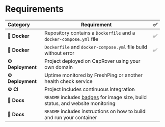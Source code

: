 # Requirements

<table id="_gf0gffvj0">
                            <thead><tr>
<th align="left">Category</th>
<th>Requirement</th>
<th align="center">✅</th>
</tr>
</thead>
                            <tbody><tr>
<td align="left"><strong>🐳 Docker</strong></td>
<td>Repository contains a <code>Dockerfile</code> and a <code>docker-compose.yml</code> file</td>
<td align="center">✅</td>
</tr>
<tr>
<td align="left"><strong>🐳 Docker</strong></td>
<td><code>Dockerfile</code> and <code>docker-compose.yml</code> file build without error</td>
<td align="center">✅</td>
</tr>
<tr>
<td align="left"><strong>⚙️ Deployment</strong></td>
<td>Project deployed on CapRover using your own domain</td>
<td align="center"></td>
</tr>
<tr>
<td align="left"><strong>⚙️ Deployment</strong></td>
<td>Uptime monitored by FreshPing or another health check service</td>
<td align="center"></td>
</tr>
<tr>
<td align="left"><strong>⚙️ CI</strong></td>
<td>Project includes continuous integration</td>
<td align="center"></td>
</tr>
<tr>
<td align="left"><strong>📝 Docs</strong></td>
<td><code>README</code> includes <a href="https://shields.io" target="_blank" rel="noopener">badges</a> for image size, build status, and website monitoring</td>
<td align="center"></td>
</tr>
<tr>
<td align="left"><strong>📝 Docs</strong></td>
<td><code>README</code> includes instructions on how to build and run your container</td>
<td align="center"></td>
</tr>
</tbody>
                        </table>